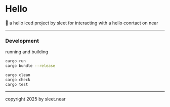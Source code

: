 # Hello
🧊 a hello iced project by sleet for interacting with a hello conrtact on near

---

### Development
running and building
```sh
cargo run
cargo bundle --release

cargo clean
cargo check
cargo test
```



---


copyright 2025 by sleet.near